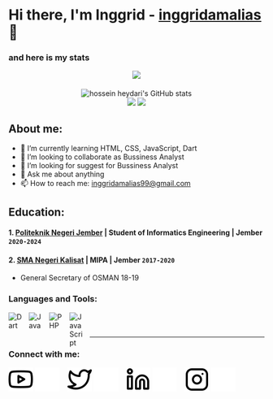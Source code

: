# Hi there, I'm Inggrid - [inggridamalias](https://www.youtube.com/channel/UCjH1EGxfX4LH9UuIF4cBg6w) 👋

### and here is my stats
<p align="center"><img src="https://www.codewars.com/users/inggridamalias/badges/large"/><br /><br />
  <img src="https://github-readme-stats.vercel.app/api?username=inggridamalias&show_icons=true&include_all_commits=true&theme=monokai" alt="hossein heydari's GitHub stats" /><br />
  <img src="https://github-readme-streak-stats.herokuapp.com/?user=inggridamalias&theme=monokai"/>
  <img src="https://github-readme-stats.vercel.app/api/top-langs/?username=inggridamalias&layout=compact&theme=monokai&langs_count=12"/><br />
</p>

## About me:
- 🌱 I’m currently learning HTML, CSS, JavaScript, Dart
- 👯 I’m looking to collaborate as Bussiness Analyst
- 🤔 I’m looking for suggest for Bussiness Analyst
- 💬 Ask me about anything
- 📫 How to reach me: inggridamalias99@gmail.com

## Education:

#### 1. [Politeknik Negeri Jember](https://polije.ac.id/) | Student of Informatics Engineering | Jember `2020-2024`
   
 #### 2. [SMA Negeri Kalisat](https://web.smakalisat.com/) | MIPA | Jember `2017-2020`
   - General Secretary of OSMAN 18-19

### Languages and Tools:

[<img align="left" alt="Dart" width="30px" src="https://upload.wikimedia.org/wikipedia/commons/thumb/f/fe/Dart_programming_language_logo.svg/2560px-Dart_programming_language_logo.svg.png" style="padding-right:10px;" />][webdev]
[<img align="left" alt="Java" width="30px" src="https://proxsisgroup.com/wp-content/uploads/2019/08/104-1040733_kotlin-java-programming-language-logo-clipart-1024x598.png" style="padding-right:10px;" />][webdev]
[<img align="left" alt="PHP" width="30px" src="https://www.php.net/images/logos/new-php-logo.svg" style="padding-right:10px;" />][webdev]
[<img align="left" alt="JavaScript" width="30px" src="https://www.freepnglogos.com/uploads/javascript-png/javascript-logo-transparent-logo-javascript-images-3.png" style="padding-right:10px;" />][webdev]

<br />
<br />

---
### Connect with me:

[![website](./img/youtube-light.svg)](https://www.youtube.com/channel/UCjH1EGxfX4LH9UuIF4cBg6w-light-mode-only)
[![website](./img/youtube-dark.svg)](https://www.youtube.com/channel/UCjH1EGxfX4LH9UuIF4cBg6w-dark-mode-only)
&nbsp;&nbsp;
[![website](./img/twitter-light.svg)](https://twitter.com/inggrid_amalias-light-mode-only)
[![website](./img/twitter-dark.svg)](https://twitter.com/inggrid_amalias-dark-mode-only)
&nbsp;&nbsp;
[![website](./img/linkedin-light.svg)](https://www.linkedin.com/in/inggrid-amalia-sabrina-a74b991b5/-light-mode-only)
[![website](./img/linkedin-dark.svg)](https://www.linkedin.com/in/inggrid-amalia-sabrina-a74b991b5/-dark-mode-only)
&nbsp;&nbsp;
[![website](./img/instagram-light.svg)](https://www.instagram.com/inggrid_amalias/-light-mode-only)
[![website](./img/instagram-dark.svg)](https://www.instagram.com/inggrid_amalias/-dark-mode-only)

[webdev]: https://github.com/inggridamalias/inggridamalias

